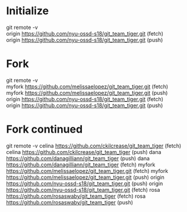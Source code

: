 # Initialize  
git remote -v  
    origin	https://github.com/nyu-ossd-s18/git_team_tiger.git (fetch)  
    origin	https://github.com/nyu-ossd-s18/git_team_tiger.git (push)  

# Fork  
git remote -v  
    myfork	https://github.com/melissaelopez/git_team_tiger.git (fetch)  
    myfork	https://github.com/melissaelopez/git_team_tiger.git (push)  
    origin	https://github.com/nyu-ossd-s18/git_team_tiger.git (fetch)  
    origin	https://github.com/nyu-ossd-s18/git_team_tiger.git (push)  

# Fork continued
git remote -v
    celina	https://github.com/ckilcrease/git_team_tiger (fetch)
    celina	https://github.com/ckilcrease/git_team_tiger (push)
    dana	https://github.com/danagilliann/git_team_tiger (push)
    dana	https://github.com/danagilliann/git_team_tiger (fetch)
    myfork	https://github.com/melissaelopez/git_team_tiger.git (fetch)
    myfork	https://github.com/melissaelopez/git_team_tiger.git (push)
    origin	https://github.com/nyu-ossd-s18/git_team_tiger.git (push)
    origin	https://github.com/nyu-ossd-s18/git_team_tiger.git (fetch)
    rosa	https://github.com/rosaswaby/git_team_tiger (fetch)
    rosa	https://github.com/rosaswaby/git_team_tiger (push)
